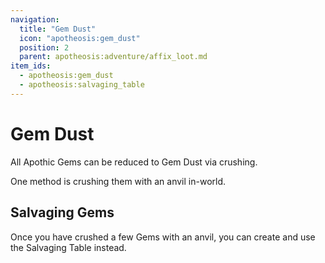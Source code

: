 ```yaml
---
navigation:
  title: "Gem Dust"
  icon: "apotheosis:gem_dust"
  position: 2
  parent: apotheosis:adventure/affix_loot.md
item_ids:
  - apotheosis:gem_dust
  - apotheosis:salvaging_table
---
```


# Gem Dust

<ItemImage id="apotheosis:gem_dust" />

All Apothic Gems can be reduced to 
<Color id="blue">Gem Dust</Color> via crushing.

One method is crushing them with an anvil 
in-world.

## Salvaging Gems

Once you have crushed a few Gems with an anvil, you can create and use the <Color id="blue">Salvaging Table</Color> instead.

<Recipe id="apotheosis:salvaging_table" />

